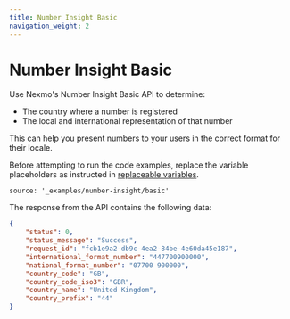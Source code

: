 ```yaml
---
title: Number Insight Basic
navigation_weight: 2
---
```


# Number Insight Basic

Use Nexmo's Number Insight Basic API to determine:

* The country where a number is registered
* The local and international representation of that number

This can help you present numbers to your users in the correct format for their locale.

Before attempting to run the code examples, replace the variable placeholders as instructed in [replaceable variables](/number-insight/building-blocks/before-you-begin#replaceable-variables).

```building_blocks
source: '_examples/number-insight/basic'
```

The response from the API contains the following data:

```json
{
    "status": 0,
    "status_message": "Success",
    "request_id": "fcb1e9a2-db9c-4ea2-84be-4e60da45e187",
    "international_format_number": "447700900000",
    "national_format_number": "07700 900000",
    "country_code": "GB",
    "country_code_iso3": "GBR",
    "country_name": "United Kingdom",
    "country_prefix": "44"
}
```
